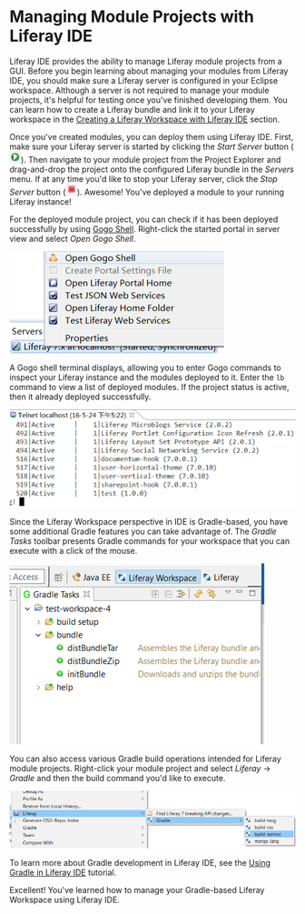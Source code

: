 # Managing Module Projects with Liferay IDE

Liferay IDE provides the ability to manage Liferay module projects from a GUI.
Before you begin learning about managing your modules from Liferay IDE, you
should make sure a Liferay server is configured in your Eclipse workspace.
Although a server is not required to manage your module projects, it's helpful
for testing once you've finished developing them. You can learn how to create a
Liferay bundle and link it to your Liferay workspace in the
[Creating a Liferay Workspace with Liferay IDE](/develop/tutorials/-/knowledge_base/7-0/creating-a-liferay-workspace-with-liferay-ide)
section.

Once you've created modules, you can deploy them using Liferay IDE. First, make sure your
Liferay server is started by clicking the *Start Server* button
(![Start Server](../../../images/icon-start-server.png)). Then navigate to your
module project from the Project Explorer and drag-and-drop the project onto the
configured Liferay bundle in the *Servers* menu. If at any time you'd like to
stop your Liferay server, click the *Stop Server* button
(![Stop Server](../../../images/icon-stop-server.png)). Awesome! You've deployed
a module to your running Liferay instance!

For the deployed module project, you can check if it has been deployed
successfully by using
[Gogo Shell](/develop/reference/-/knowledge_base/7-0/using-the-felix-gogo-shell).
Right-click the started portal in server view and select
*Open Gogo Shell*.

![Figure 2: Select *Open Gogo Shell* to open a terminal window in IDE using Gogo shell.](../../../images/open-gogo-shell.png)

A Gogo shell terminal displays, allowing you to enter Gogo commands to inspect
your Liferay instance and the modules deployed to it. Enter the `lb` command to
view a list of deployed modules. If the project status is active, then it
already deployed successfully.

![Figure 3: You can check to see if your module deployed successfully to Liferay using the Gogo shell.](../../../images/gogo-deploy-successful.png)

Since the Liferay Workspace perspective in IDE is Gradle-based, you have some
additional Gradle features you can take advantage of. The *Gradle Tasks* toolbar
presents Gradle commands for your workspace that you can execute with a click of
the mouse.

![Figure 4: The Gradle Task toolbar offers Gradle tasks and their descriptions, which can be executed by double-clicking them.](../../../images/gradle-task-toolbar.png)

You can also access various Gradle build operations intended for Liferay module
projects. Right-click your module project and select *Liferay* &rarr; *Gradle*
and then the build command you'd like to execute.

![Figure 5: You can execute build operations by right-clicking the Gradle project in the Project Explorer.](../../../images/gradle-build-operations.png)

To learn more about Gradle development in Liferay IDE, see the
[Using Gradle in Liferay IDE](/develop/tutorials/-/knowledge_base/7-0/using-gradle-in-liferay-ide)
tutorial.

Excellent! You've learned how to manage your Gradle-based Liferay Workspace
using Liferay IDE.
